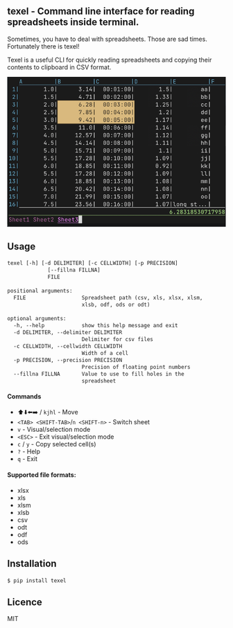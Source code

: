 ## texel - Command line interface for reading spreadsheets inside terminal.

Sometimes, you have to deal with spreadsheets. Those are sad times.
Fortunately there is texel!

Texel is a useful CLI for quickly reading spreadsheets and
copying their contents to clipboard in CSV format.

  ![texel in action](./assets/texel.png)
## Usage
```
texel [-h] [-d DELIMITER] [-c CELLWIDTH] [-p PRECISION]
             [--fillna FILLNA]
             FILE

positional arguments:
  FILE                  Spreadsheet path (csv, xls, xlsx, xlsm,
                        xlsb, odf, ods or odt)

optional arguments:
  -h, --help            show this help message and exit
  -d DELIMITER, --delimiter DELIMITER
                        Delimiter for csv files
  -c CELLWIDTH, --cellwidth CELLWIDTH
                        Width of a cell
  -p PRECISION, --precision PRECISION
                        Precision of floating point numbers
  --fillna FILLNA       Value to use to fill holes in the
                        spreadsheet
```
#### Commands
  - ⬆️⬇️⬅️➡️ / `kjhl` - Move
  - `<TAB> <SHIFT-TAB>`/`n <SHIFT-n>` - Switch sheet
  - `v` - Visual/selection mode
  - `<ESC>` - Exit visual/selection mode
  - `c` / `y` - Copy selected cell(s)
  - `?` - Help
  - `q` - Exit

#### Supported file formats:
  - xlsx
  - xls
  - xlsm
  - xlsb
  - csv
  - odt
  - odf
  - ods

## Installation

`$ pip install texel`

## Licence
MIT
